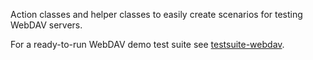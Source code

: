 Action classes and helper classes to easily create scenarios for testing WebDAV servers.

For a ready-to-run WebDAV demo test suite see [testsuite-webdav](../testsuite-webdav).
